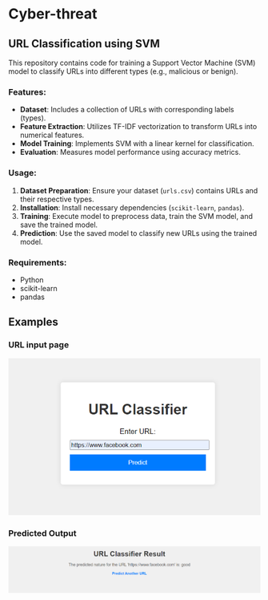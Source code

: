 # Cyber-threat

## URL Classification using SVM

This repository contains code for training a Support Vector Machine (SVM) model to classify URLs into different types (e.g., malicious or benign). 

### Features:
- **Dataset**: Includes a collection of URLs with corresponding labels (types).
- **Feature Extraction**: Utilizes TF-IDF vectorization to transform URLs into numerical features.
- **Model Training**: Implements SVM with a linear kernel for classification.
- **Evaluation**: Measures model performance using accuracy metrics.

### Usage:
1. **Dataset Preparation**: Ensure your dataset (`urls.csv`) contains URLs and their respective types.
2. **Installation**: Install necessary dependencies (`scikit-learn`, `pandas`).
3. **Training**: Execute model to preprocess data, train the SVM model, and save the trained model.
4. **Prediction**: Use the saved model to classify new URLs using the trained model.

### Requirements:
- Python
- scikit-learn
- pandas
## Examples

### URL input page
![Original Image](input.png)

### Predicted Output
![Encoded Image](output.png)
